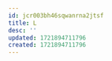 ```yaml
---
id: jcr003bh46sqwanrna2jtsf
title: L
desc: ''
updated: 1721894711796
created: 1721894711796
---
```

